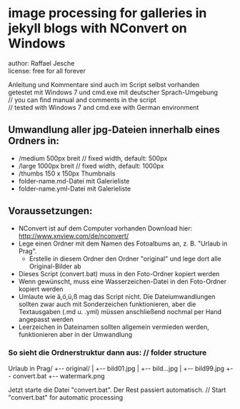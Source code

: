 # image processing for galleries in jekyll blogs with NConvert on Windows

author: Raffael Jesche  
license: free for all forever

Anleitung und Kommentare sind auch im Script selbst vorhanden  
getestet mit Windows 7 und cmd.exe mit deutscher Sprach-Umgebung  
// you can find manual and comments in the script  
// tested with Windows 7 and cmd.exe with German environment

## Umwandlung aller jpg-Dateien innerhalb eines Ordners in:
 - /medium  500px breit // fixed width, default: 500px
 - /large   1000px breit // fixed width, default: 1000px
 - /thumbs  150 x 150px Thumbnails
 - folder-name.md-Datei mit Galerieliste
 - folder-name.yml-Datei mit Galerieliste

## Voraussetzungen:
 - NConvert ist auf dem Computer vorhanden Download hier: http://www.xnview.com/de/nconvert/
 - Lege einen Ordner mit dem Namen des Fotoalbums an, z. B. "Urlaub in Prag".
   - Erstelle in diesem Ordner den Ordner "original" und lege dort alle Original-Bilder ab
 - Dieses Script (convert.bat) muss in den Foto-Ordner kopiert werden
 - Wenn gewünscht, muss eine Wasserzeichen-Datei in den Foto-Ordner kopiert werden
 - Umlaute wie ä,ö,ü,ß mag das Script nicht. Die Dateiumwandlungen sollten zwar auch mit 
   Sonderzeichen funktionieren, aber die Textausgaben (.md u. .yml) müssen anschließend
   nochmal per Hand angepasst werden
 - Leerzeichen in Dateinamen sollten allgemein vermieden werden, funktionieren aber in der Umwandlung

### So sieht die Ordnerstruktur dann aus: // folder structure

 Urlaub in Prag/
 +-- original/
 |   +-- bild01.jpg
 |   +-- bild...jpg
 |   +-- bild99.jpg
 +-- convert.bat
 +-- watermark.png

Jetzt starte die Datei "convert.bat". Der Rest passiert automatisch.
// Start "convert.bat" for automatic processing
